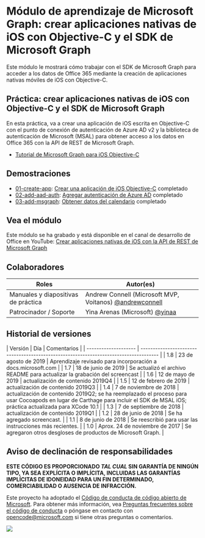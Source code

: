 # Módulo de aprendizaje de Microsoft Graph: crear aplicaciones nativas de iOS con Objective-C y el SDK de Microsoft Graph

Este módulo le mostrará cómo trabajar con el SDK de Microsoft Graph para acceder a los datos de Office 365 mediante la creación de aplicaciones nativas móviles de iOS con Objective-C.

## Práctica: crear aplicaciones nativas de iOS con Objective-C y el SDK de Microsoft Graph

En esta práctica, va a crear una aplicación de iOS escrita en Objective-C con el punto de conexión de autenticación de Azure AD v2 y la biblioteca de autenticación de Microsoft (MSAL) para obtener acceso a los datos en Office 365 con la API de REST de Microsoft Graph.

- [Tutorial de Microsoft Graph para iOS Objective-C](https://docs.microsoft.com/graph/tutorials/ios-objectivec)

## Demostraciones

- [01-create-app](demos/01-create-app): [Crear una aplicación de iOS Objective-C](https://docs.microsoft.com/graph/tutorials/ios-objectivec?tutorial-step=1) completado
- [02-add-aad-auth](demos/02-add-aad-auth): [Agregar autenticación de Azure AD](https://docs.microsoft.com/graph/tutorials/ios-objectivec?tutorial-step=3) completado
- [03-add-msgraph](demos/03-add-msgraph): [Obtener datos del calendario](https://docs.microsoft.com/graph/tutorials/ios-objectivec?tutorial-step=4) completado

## Vea el módulo

Este módulo se ha grabado y está disponible en el canal de desarrollo de Office en YouTube: [Crear aplicaciones nativas de iOS con la API de REST de Microsoft Graph](https://youtu.be/Gg8Qy1Dqyzw)

## Colaboradores

| Roles | Autor(es) |
| -------------------- | ------------------------------------------------------------------------------------- |
| Manuales y diapositivas de práctica | Andrew Connell (Microsoft MVP, Voitanos) [@andrewconnell](//github.com/andrewconnell) |
| Patrocinador / Soporte | Yina Arenas (Microsoft) [@yinaa](//github.com/yinaa) |

## Historial de versiones

| Versión | Día | Comentarios |
| -------------------- | ------------------------------------------------------------------------------------- |
| 1.8 | 23 de agosto de 2019 | Aprendizaje revisado para incorporación a docs.microsoft.com |
| 1.7 | 18 de junio de 2019 | Se actualizó el archivo README para actualizar la grabación del screencast |
| 1.6 | 12 de mayo de 2019 | actualización de contenido 2019Q4 |
| 1.5 | 12 de febrero de 2019 | actualización de contenido 2019Q3 |
| 1.4 | 7 de noviembre de 2018 | actualización de contenido 2019Q2; se ha reemplazado el proceso para usar Cocoapods en lugar de Carthage para incluir el SDK de MSAL iOS; práctica actualizada para XCode 10.1 |
| 1.3 | 7 de septiembre de 2018 | actualización de contenido 2019Q1 |
| 1.2 | 28 de junio de 2018 | Se ha agregado screencast. |
| 1.1 | 8 de junio de 2018 | Se reescribió para usar las instrucciones más recientes. |
| 1.0 | Aprox. 24 de noviembre de 2017 | Se agregaron otros desgloses de productos de Microsoft Graph. |

## Aviso de declinación de responsabilidades

**ESTE CÓDIGO ES PROPORCIONADO _TAL CUAL_ SIN GARANTÍA DE NINGÚN TIPO, YA SEA EXPLÍCITA O IMPLÍCITA, INCLUIDAS LAS GARANTÍAS IMPLÍCITAS DE IDONEIDAD PARA UN FIN DETERMINADO, COMERCIABILIDAD O AUSENCIA DE INFRACCIÓN.**

Este proyecto ha adoptado el [Código de conducta de código abierto de Microsoft](https://opensource.microsoft.com/codeofconduct/). Para obtener más información, vea [Preguntas frecuentes sobre el código de conducta](https://opensource.microsoft.com/codeofconduct/faq/) o póngase en contacto con [opencode@microsoft.com](mailto:opencode@microsoft.com) si tiene otras preguntas o comentarios.

<img src="https://telemetry.sharepointpnp.com/msgraph-training-ios-objectivec" />
